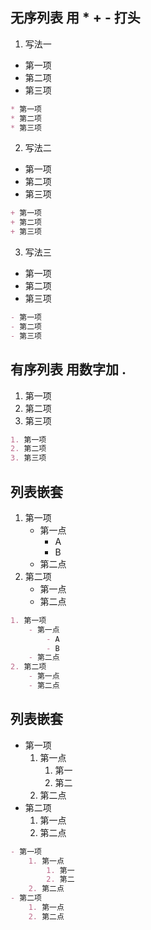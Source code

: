 
## 无序列表 用 * + - 打头 

1. 写法一
* 第一项
* 第二项
* 第三项

```md
* 第一项
* 第二项
* 第三项
```
2. 写法二
+ 第一项
+ 第二项
+ 第三项

```md
+ 第一项
+ 第二项
+ 第三项
```

3. 写法三
- 第一项
- 第二项
- 第三项

```md
- 第一项
- 第二项
- 第三项
```


## 有序列表 用数字加 . 
1. 第一项
2. 第二项
3. 第三项
```md
1. 第一项
2. 第二项
3. 第三项
```

## 列表嵌套
1. 第一项
    - 第一点
        - A
        - B
    - 第二点
2. 第二项
    - 第一点
    - 第二点
```md
1. 第一项
    - 第一点
        - A
        - B
    - 第二点
2. 第二项
    - 第一点
    - 第二点
```



## 列表嵌套
- 第一项
    1. 第一点
        1. 第一
        2. 第二
    2. 第二点
- 第二项
    1. 第一点
    2. 第二点
```md
- 第一项
    1. 第一点
        1. 第一
        2. 第二
    2. 第二点
- 第二项
    1. 第一点
    2. 第二点
```


